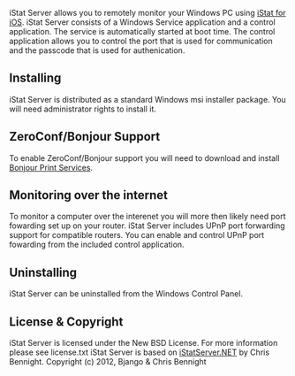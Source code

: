 iStat Server allows you to remotely monitor your Windows PC using [iStat for iOS](http://bjango.com/ios/istat/). iStat Server consists of a Windows Service application and a control application. The service is automatically started at boot time. The control application allows you to control the port that is used for communication and the passcode that is used for authenication.

Installing
-------

iStat Server is distributed as a standard Windows msi installer package. You will need administrator rights to install it.


ZeroConf/Bonjour Support
-------

To enable ZeroConf/Bonjour support you will need to download and install [Bonjour Print Services](http://support.apple.com/kb/DL999).


Monitoring over the internet
-------

To monitor a computer over the interenet you will more then likely need port fowarding set up on your router. iStat Server includes UPnP port forwarding support for compatible routers. You can enable and control UPnP port fowarding from the included control application.


Uninstalling
-------

iStat Server can be uninstalled from the Windows Control Panel.


License & Copyright
-------

iStat Server is licensed under the New BSD License. For more information please see license.txt
iStat Server is based on [iStatServer.NET](http://istatserver.codeplex.com) by Chris Bennight.
Copyright (c) 2012, Bjango & Chris Bennight
